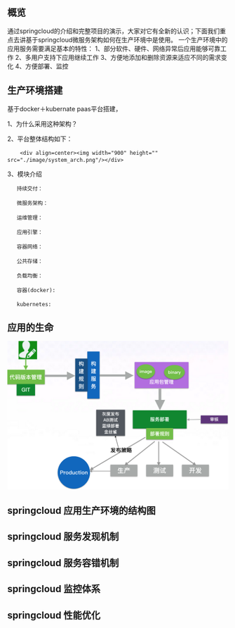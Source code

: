 ## 概览
通过springcloud的介绍和完整项目的演示，大家对它有全新的认识；下面我们重点去讲基于springcloud微服务架构如何在生产环境中是使用。
一个生产环境中的应用服务需要满足基本的特性：
1、部分软件、硬件、网络异常后应用能够可靠工作
2、多用户支持下应用继续工作
3、方便地添加和删除资源来适应不同的需求变化
4、方便部署、监控



## 生产环境搭建
   基于docker＋kubernate paas平台搭建，
   
   1、为什么采用这种架构？
   
   2、平台整体结构如下：
   
        <div align=center><img width="900" height="" src="./image/system_arch.png"/></div>
   
   3、模块介绍
   
       持续交付：
       
       微服务架构：
       
       运维管理：
       
       应用引擎：
       
       容器网络：
       
       公共存储：
       
       负载均衡：
       
       容器(docker):
       
       kubernetes:
   
## 应用的生命

<div align=center><img width="900" height="" src="./image/application_live.png"/></div>


## springcloud 应用生产环境的结构图


## springcloud 服务发现机制


## springcloud 服务容错机制


## springcloud 监控体系


## springcloud 性能优化